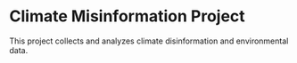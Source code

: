 # Climate Misinformation Project
This project collects and analyzes climate disinformation and environmental data.
